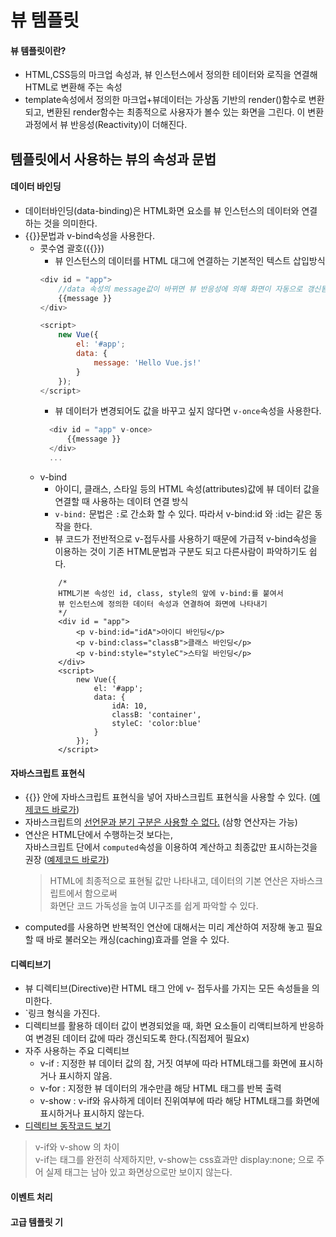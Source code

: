 # 뷰 템플릿
#### 뷰 템플릿이란?
- HTML,CSS등의 마크업 속성과, 뷰 인스턴스에서 정의한 테이터와 로직을 연결해 HTML로 변환해 주는 속성
- template속성에서 정의한 마크업+뷰데이터는 가상돔 기반의 render()함수로 변환되고, 변환된 render함수는
최종적으로 사용자가 볼수 있는 화면을 그린다. 이 변환 과정에서 뷰 반응성(Reactivity)이 더해진다.

## 템플릿에서 사용하는 뷰의 속성과 문법
#### 데이터 바인딩
- 데이터바인딩(data-binding)은 HTML화면 요소를 뷰 인스턴스의 데이터와 연결하는 것을 의미한다.
- {{}}문법과 v-bind속성을 사용한다.
    - 콧수염 괄호({{}})
       - 뷰 인스턴스의 데이터를 HTML 대그에 연결하는 기본적인 텍스트 삽입방식
        ``` js
        <div id = "app">
            //data 속성의 message값이 바뀌면 뷰 반응성에 의해 화면이 자동으로 갱신됨
            {{message }} 
        </div>
        
        <script>
            new Vue({
                el: '#app';
                data: {
                    message: 'Hello Vue.js!'
                }
            });
        </script>
        ```
      - 뷰 데이터가 변경되어도 값을 바꾸고 싶지 않다면 `v-once`속성을 사용한다.
      ``` js
        <div id = "app" v-once>
            {{message }} 
        </div>
        ...
      ```
    - v-bind
        - 아이디, 클래스, 스타일 등의 HTML 속성(attributes)값에 뷰 데이터 값을 연결할 때 사용하는 데이텨 연결 방식
        - `v-bind:` 문법은 `:`로 간소화 할 수 있다. 따라서 v-bind:id 와 :id는 같은 동작을 한다.  
        - 뷰 코드가 전반적으로 v-접두사를 사용하기 때문에 가급적 v-bind속성을 이용하는 것이 기존 HTML문법과 구분도 되고 다른사람이 파악하기도 쉽다.
        ``` 
            /* 
            HTML기본 속성인 id, class, style의 앞에 v-bind:를 붙여서
            뷰 인스턴스에 정의한 데이터 속성과 연결하여 화면에 나타내기
            */
            <div id = "app">
                <p v-bind:id="idA">아이디 바인딩</p>
                <p v-bind:class="classB">클래스 바인딩</p>
                <p v-bind:style="styleC">스타일 바인딩</p>
            </div>
            <script>
                new Vue({
                    el: '#app';
                    data: {
                        idA: 10,
                        classB: 'container',
                        styleC: 'color:blue'
                    }
                });
            </script>
        ```
        
#### 자바스크립트 표현식
- {{}} 안에 자바스크립트 표현식을 넣어 자바스크립트 표현식을 사용할 수 있다. ([예제코드 바로가](../5template/useJavaScript.html))
- 자바스크립트의 <u>선언문과 분기 구분은 사용할 수 없다.</u> (삼항 연산자는 가능)
- 연산은 HTML단에서 수행하는것 보다는,   
자바스크립트 단에서 `computed`속성을 이용하여 계산하고 최종값만 표시하는것을 권장 ([예제코드 바로가](../5template/computed.html))
    > HTML에 최종적으로 표현될 값만 나타내고, 데이터의 기본 연산은 자바스크립트에서 함으로써   
      화면단 코드 가독성을 높여 UI구조를 쉽게 파악할 수 있다.
- computed를 사용하면 반복적인 연산에 대해서는 미리 계산하여 저장해 놓고 필요할 때 바로 불러오는 캐싱(caching)효과를 얻을 수 있다.

#### 디렉티브기
- 뷰 디렉티브(Directive)란 HTML 태그 안에 v- 접두사를 가지는 모든 속성들을 의미한다.
- `<a v-if="flag">링크</a> 형식을 가진다.
- 디렉티브를 활용하 데이터 값이 변경되었을 때, 화면 요소들이 리액티브하게 반응하여 변경된 데이터 값에 따라 갱신되도록 한다.(직접제어 필요x)
- 자주 사용하는 주요 디렉티브
    - v-if : 지정한 뷰 데이터 값의 참, 거짓 여부에 따라 HTML태그를 화면에 표시하거나 표시하지 않음.
    - v-for : 지정한 뷰 데이터의 개수만큼 해당 HTML 태그를 반복 출력
    - v-show : v-if와 유사하게 데이터 진위여부에 따라 해당 HTML태그를 화면에 표시하거나 표시하지 않는다.
- [디렉티브 동작코드 보기]()  
> v-if와 v-show 의 차이  
> v-if는 태그를 완전히 삭제하지만, v-show는 css효과만 display:none; 으로 주어 실제 태그는 남아 있고 화면상으로만 보이지 않는다.
#### 이벤트 처리
#### 고급 템플릿 기


